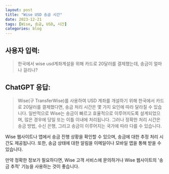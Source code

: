 ```yaml
---
layout: post
title: "Wise USD 송금 시간"
date: 2023-12-21
tags: [Wise, 송금, USD, 시간]
categories: blog
---
```


## 사용자 입력:
> 한국에서 wise usd계좌계설을 위해 카드로 20달러를 결제했는데, 송금이 얼마나 걸리나?

## ChatGPT 응답:
> Wise(구 TransferWise)를 사용하여 USD 계좌를 개설하기 위해 한국에서 카드로 20달러를 결제했다면, 송금 처리 시간은 몇 가지 요인에 따라 달라질 수 있습니다. 일반적으로 Wise는 송금이 빠르고 효율적으로 이루어지도록 설계되었으며, 많은 경우에 당일 또는 이틀 이내에 처리됩니다. 그러나 정확한 처리 시간은 송금 방법, 수신 은행, 그리고 송금이 이루어지는 국가에 따라 다를 수 있습니다.

Wise 웹사이트나 앱에서 송금 진행 상황을 확인할 수 있으며, 송금에 대한 추정 처리 시간도 제공됩니다. 또한, 송금 상태에 대한 알림을 이메일이나 모바일 앱을 통해 받을 수 있습니다.

만약 정확한 정보가 필요하다면, Wise 고객 서비스에 문의하거나 Wise 웹사이트의 '송금 추적' 기능을 사용하는 것이 좋습니다.

